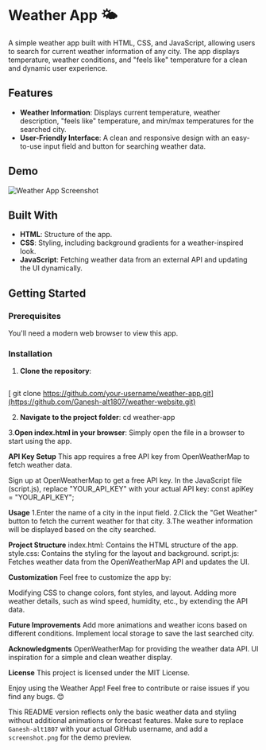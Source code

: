 # Weather App 🌤️

A simple weather app built with HTML, CSS, and JavaScript, allowing users to search for current weather information of any city. The app displays temperature, weather conditions, and "feels like" temperature for a clean and dynamic user experience.

## Features

- **Weather Information**: Displays current temperature, weather description, "feels like" temperature, and min/max temperatures for the searched city.
- **User-Friendly Interface**: A clean and responsive design with an easy-to-use input field and button for searching weather data.
  
## Demo

![Weather App Screenshot](![image](https://github.com/user-attachments/assets/ea55ea14-39d9-48ff-8831-f17a3fe612bb)
)

## Built With

- **HTML**: Structure of the app.
- **CSS**: Styling, including background gradients for a weather-inspired look.
- **JavaScript**: Fetching weather data from an external API and updating the UI dynamically.

## Getting Started

### Prerequisites

You'll need a modern web browser to view this app.

### Installation

1. **Clone the repository**:
   ```bash
  [ git clone https://github.com/your-username/weather-app.git](https://github.com/Ganesh-alt1807/weather-website.git)

2. **Navigate to the project folder**:
  cd weather-app
   
3.**Open index.html in your browser**: Simply open the file in a browser to start using the app.

****API Key Setup****
This app requires a free API key from OpenWeatherMap to fetch weather data.

Sign up at OpenWeatherMap to get a free API key.
In the JavaScript file (script.js), replace "YOUR_API_KEY" with your actual API key:
const apiKey = "YOUR_API_KEY";

**Usage**
1.Enter the name of a city in the input field.
2.Click the "Get Weather" button to fetch the current weather for that city.
3.The weather information will be displayed based on the city searched.

**Project Structure**
index.html: Contains the HTML structure of the app.
style.css: Contains the styling for the layout and background.
script.js: Fetches weather data from the OpenWeatherMap API and updates the UI.


**Customization**
Feel free to customize the app by:

Modifying CSS to change colors, font styles, and layout.
Adding more weather details, such as wind speed, humidity, etc., by extending the API data.

**Future Improvements**
Add more animations and weather icons based on different conditions.
Implement local storage to save the last searched city.

**Acknowledgments**
OpenWeatherMap for providing the weather data API.
UI inspiration for a simple and clean weather display.

**License**
This project is licensed under the MIT License.

Enjoy using the Weather App! Feel free to contribute or raise issues if you find any bugs. 😊

This README version reflects only the basic weather data and styling without additional animations or forecast features. Make sure to replace `Ganesh-alt1807` with your actual GitHub username, and add a `screenshot.png` for the demo preview.


